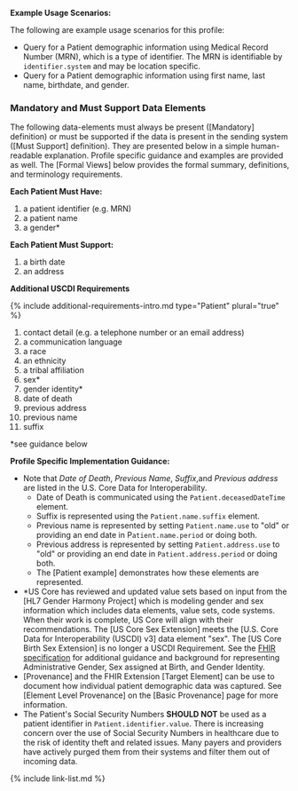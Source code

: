 
**Example Usage Scenarios:**

The following are example usage scenarios for this profile:

-   Query for a Patient demographic information using Medical Record
    Number (MRN), which is a type of identifier. The MRN is identifiable
    by `identifier.system` and may be location specific.
-   Query for a Patient demographic information using first name, last
    name, birthdate, and gender.

### Mandatory and Must Support Data Elements


The following data-elements must always be present ([Mandatory] definition) or must be supported if the data is present in the sending system ([Must Support] definition). They are presented below in a simple human-readable explanation.  Profile specific guidance and examples are provided as well.  The [Formal Views] below provides the  formal summary, definitions, and  terminology requirements.  

**Each Patient Must Have:**

1. a patient identifier (e.g. MRN)
1. a patient name
1. a gender*

**Each Patient Must Support:**

1. a birth date
1. an address

**Additional USCDI Requirements**

{% include additional-requirements-intro.md type="Patient" plural="true" %}

1. contact detail (e.g. a telephone number or an email address)
2. a communication language
3. a race
4. an ethnicity
5. a tribal affiliation
6. sex*
7. gender identity*
8. date of death
9. previous address
10. previous name
11. suffix

*see guidance below

**Profile Specific Implementation Guidance:**
- Note that *Date of Death*, *Previous Name*, *Suffix*,and *Previous address* are listed in the U.S. Core Data for Interoperability.
  - Date of Death is communicated using the `Patient.deceasedDateTime` element.
  - Suffix is represented using the `Patient.name.suffix` element.
  - Previous name is represented by setting `Patient.name.use` to "old" or providing an end date in P`atient.name.period` or doing both.
  - Previous address is represented by setting `Patient.address.use` to "old" or providing an end date in `Patient.address.period` or doing both.
  - The [Patient example] demonstrates how these elements are represented.
- \*US Core has reviewed and updated value sets based on input from the [HL7 Gender Harmony Project] which is modeling gender and sex information which includes data elements, value sets, code systems.  When their work is complete, US Core will align with their recommendations. The [US Core Sex Extension] meets the [U.S. Core Data for Interoperability (USCDI) v3] data element "sex". The [US Core Birth Sex Extension] is no longer a USCDI Requirement. See the [FHIR specification]({{site.data.fhir.path}}patient.html#gender) for additional guidance and background for representing Administrative Gender, Sex assigned at Birth, and Gender Identity.
- [Provenance] and the FHIR Extension [Target Element] can be use to document how individual patient demographic data was captured. See [Element Level Provenance] on the [Basic Provenance] page for more information.
- The Patient's Social Security Numbers **SHOULD NOT** be used as a patient identifier in `Patient.identifier.value`. There is increasing concern over the use of Social Security Numbers in healthcare due to the risk of identity theft and related issues. Many payers and providers have actively purged them from their systems and filter them out of incoming data.

{% include link-list.md %}

